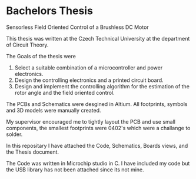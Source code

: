 # Bachelors Thesis

Sensorless Field Oriented Control of a Brushless DC Motor

This thesis was written at the Czech Technical University at the department of Circuit Theory.

The Goals of the thesis were

1. Select a suitable combination of a microcontroller and power electronics.
2. Design the controlling electronics and a printed circuit board.
3. Design and implement the controlling algorithm for the estimation of the rotor angle and the field oriented control.

The PCBs and Schematics were desgined in Altium. All footprints, symbols and 3D models were manually created.

My supervisor encouraged me to tightly layout the PCB and use small components, the smallest footprints were 0402's which were a challange to solder.

In this repositary I have attached the Code, Schematics, Boards views, and the Thesis document.

The Code was written in Microchip studio in C. I have included my code but the USB library has not been attached since its not mine.


